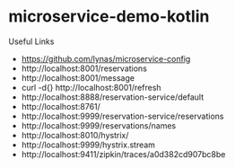 # microservice-demo-kotlin

Useful Links

* https://github.com/lynas/microservice-config
* http://localhost:8001/reservations
* http://localhost:8001/message
* curl -d{} http://localhost:8001/refresh
* http://localhost:8888/reservation-service/default
* http://localhost:8761/
* http://localhost:9999/reservation-service/reservations
* http://localhost:9999/reservations/names
* http://localhost:8010/hystrix/
* http://localhost:9999/hystrix.stream
* http://localhost:9411/zipkin/traces/a0d382cd907bc8be
